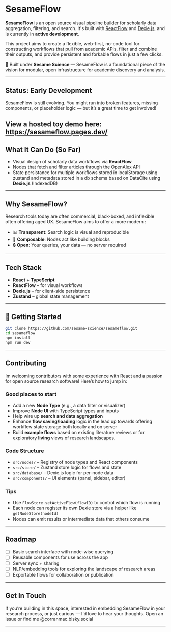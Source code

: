 # SesameFlow

**SesameFlow** is an open source visual pipeline builder for scholarly data aggregation, filtering, and search. It's built with [ReactFlow](https://reactflow.dev/) and [Dexie.js](https://dexie.org/), and is currently in **active development**.

This project aims to create a flexible, web-first, no-code tool for constructing workflows that pull from academic APIs, filter and combine their outputs, and provide persistent and forkable flows in just a few clicks.

🧪 Built under **Sesame Science** — SesameFlow is a foundational piece of the vision for modular, open infrastructure for academic discovery and analysis.

---

##  Status: Early Development

SesameFlow is still evolving. You might run into broken features, missing components, or placeholder logic — but it’s a great time to get involved!

View a hosted toy demo here: https://sesameflow.pages.dev/
---

##  What It Can Do (So Far)

- Visual design of scholarly data workflows via **ReactFlow**
- Nodes that fetch and filter articles through the OpenAlex API
- State persistance for multiple workflows stored in localStorage using zustand and metadata stored in a db schema based on DataCite using **Dexie.js** (IndexedDB)

---

## Why SesameFlow?

Research tools today are often commercial, black-boxed, and inflexible often offering aged UX. SesameFlow aims to offer a more modern :

- 📊 **Transparent**: Search logic is visual and reproducible
- 🧩 **Composable**: Nodes act like building blocks
- 🔒 **Open**: Your queries, your data — no server required

---

## Tech Stack

- **React** + **TypeScript**
- **ReactFlow** – for visual workflows
- **Dexie.js** – for client-side persistence
- **Zustand** – global state management

---

## 🚀 Getting Started

```bash
git clone https://github.com/sesame-science/sesameflow.git
cd sesameflow
npm install
npm run dev
```

---

## Contributing

Im welcoming contributors with some experience with React and a passion for open source research software! Here’s how to jump in:

### Good places to start

- Add a new **Node Type** (e.g., a data filter or visualizer)
- Improve **Node UI** with TypeScript types and inputs
- Help wire up **search and data aggregation**
- Enhance **flow saving/loading** logic in the lead up towards offering workflow state storage both locally and on server
- Build **example flows** based on existing literature reviews or for exploratory **living** views of research landscapes. 

### Code Structure

- `src/nodes/` – Registry of node types and React components
- `src/store/` – Zustand store logic for flows and state
- `src/database/` – Dexie.js logic for per-node data
- `src/components/` – UI elements (panel, sidebar, editor)

### Tips

- Use `FlowStore.setActiveFlow(flowID)` to control which flow is running
- Each node can register its own Dexie store via a helper like `getNodeStore(nodeId)`
- Nodes can emit results or intermediate data that others consume

---

## Roadmap

- [ ] Basic search interface with node-wise querying
- [ ] Reusable components for use across the app
- [ ] Server sync + sharing
- [ ] NLP/embedding tools for exploring the landscape of research areas
- [ ] Exportable flows for collaboration or publication

---

## Get In Touch

If you’re building in this space, interested in embedding SesameFlow in your research process, or just curious — I'd love to hear your thoughts. Open an issue or find me @corranmac.blsky.social

---
